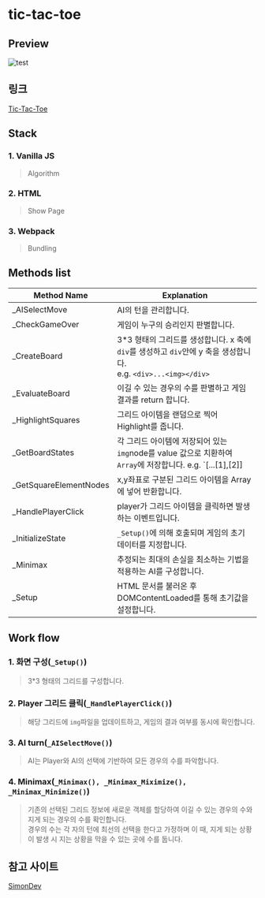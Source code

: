 # tic-tac-toe

## Preview
![test](https://user-images.githubusercontent.com/74028161/133083046-47946497-61ed-4de7-b698-71c9e746c493.png)

## 링크
[Tic-Tac-Toe](https://mauvpark.github.io/tic-tac-toe/)

## Stack
### 1. Vanilla JS
>Algorithm
### 2. HTML
>Show Page
### 3. Webpack
>Bundling

## Methods list
Method Name | Explanation
------------ | -------------
_AISelectMove | AI의 턴을 관리합니다.
_CheckGameOver | 게임이 누구의 승리인지 판별합니다.
_CreateBoard | 3*3 형태의 그리드를 생성합니다. x 축에 `div`를 생성하고 `div`안에 y 축을 생성합니다. <br/> e.g. ```<div>...<img></div>```
_EvaluateBoard | 이길 수 있는 경우의 수를 판별하고 게임 결과를 return 합니다.
_HighlightSquares | 그리드 아이템을 랜덤으로 찍어 Highlight를 줍니다.
_GetBoardStates | 각 그리드 아이템에 저장되어 있는 `img`node를 value 값으로 치환하여 `Array`에 저장합니다. e.g. `[...[1],[2]] 
_GetSquareElementNodes | x,y좌표로 구분된 그리드 아이템을 Array에 넣어 반환합니다.
_HandlePlayerClick | player가 그리드 아이템을 클릭하면 발생하는 이벤트입니다.
_InitializeState | `_Setup()`에 의해 호출되며 게임의 초기 데이터를 지정합니다.
_Minimax | 추정되는 최대의 손실을 최소하는 기법을 적용하는 AI를 구성합니다.
_Setup | HTML 문서를 불러온 후 DOMContentLoaded를 통해 초기값을 설정합니다.

## Work flow
### 1. 화면 구성(`_Setup()`)
> 3*3 형태의 그리드를 구성합니다.

### 2. Player 그리드 클릭(`_HandlePlayerClick()`) 
> 해당 그리드에 `img`파일을 업데이트하고, 게임의 결과 여부를 동시에 확인합니다.

### 3. AI turn(`_AISelectMove()`)
> AI는 Player와 AI의 선택에 기반하여 모든 경우의 수를 파악합니다.

### 4. Minimax(`_Minimax(), _Minimax_Miximize(), _Minimax_Minimize()`)
> 기존의 선택된 그리드 정보에 새로운 객체를 할당하여 이길 수 있는 경우의 수와 지게 되는 경우의 수를 확인합니다. <br/>경우의 수는 각 자의 턴에 최선의 선택을 한다고 가정하며 이 때, 지게 되는 상황이 발생 시 지는 상황을 막을 수 있는 곳에 수를 둡니다.

## 참고 사이트
[SimonDev](https://www.youtube.com/watch?v=4KyYjERkmPg)

